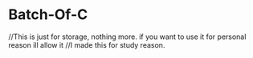 # Batch-Of-C

//This is just for storage, nothing more. if you want to use it for personal reason ill allow it
//I made this for study reason.
